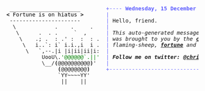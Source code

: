<pre style="font-family:Menlo,'DejaVu Sans Mono',consolas,'Courier New',monospace"> ______________________        <span style="color: #5f5fff; text-decoration-color: #5f5fff">+---- </span><span style="color: #5f5fff; text-decoration-color: #5f5fff; font-weight: bold">Wednesday, 15 December 2021</span><span style="color: #5f5fff; text-decoration-color: #5f5fff"> -----+</span> <a href="https://www.informatik.uni-leipzig.de/~akiki/">Christopher Akiki</a>                
<span style="font-weight: bold">&lt;</span><span style="color: #000000; text-decoration-color: #000000"> Fortune is on hiatus </span><span style="font-weight: bold">&gt;</span>       <span style="color: #5f5fff; text-decoration-color: #5f5fff">|</span>                                      <span style="color: #5f5fff; text-decoration-color: #5f5fff">|</span> ┣━━ Interests                    
 ----------------------        <span style="color: #5f5fff; text-decoration-color: #5f5fff">|</span> Hello, friend.                       <span style="color: #5f5fff; text-decoration-color: #5f5fff">|</span> ┃   ┣━━ My cat                   
  \            .    .     .    <span style="color: #5f5fff; text-decoration-color: #5f5fff">|</span>                                      <span style="color: #5f5fff; text-decoration-color: #5f5fff">|</span> ┃   ┣━━ Representation Learning  
   \      .  . .     `  ,      <span style="color: #5f5fff; text-decoration-color: #5f5fff">|</span> <span style="font-style: italic">This auto-generated message panel </span>   <span style="color: #5f5fff; text-decoration-color: #5f5fff">|</span> ┃   ┣━━ Language Generation      
    \    .; .  : .&#x27; :  :  : .  <span style="color: #5f5fff; text-decoration-color: #5f5fff">|</span> <span style="font-style: italic">was brought to you by the </span><span style="font-weight: bold; font-style: italic"><a href="https://en.wikipedia.org/wiki/Cowsay">cowsay</a></span><span style="font-style: italic"> </span>    <span style="color: #5f5fff; text-decoration-color: #5f5fff">|</span> ┃   ┣━━ Text Mining              
     \   i..`: i` i.i.,i  i .  <span style="color: #5f5fff; text-decoration-color: #5f5fff">|</span> <span style="font-style: italic">flaming-sheep, </span><span style="font-weight: bold; font-style: italic"><a href="https://en.wikipedia.org/wiki/Fortune_(Unix)">fortune</a></span><span style="font-style: italic"> and </span><span style="font-weight: bold; font-style: italic"><a href="https://github.com/willmcgugan/rich">Rich</a></span><span style="font-style: italic">. </span>    <span style="color: #5f5fff; text-decoration-color: #5f5fff">|</span> ┃   ┗━━ Dataset Creation         
      \   `,--.|i |i|ii|ii|i:  <span style="color: #5f5fff; text-decoration-color: #5f5fff">|</span>                                      <span style="color: #5f5fff; text-decoration-color: #5f5fff">|</span> ┣━━ Past Lives                   
           UooU\.<span style="color: #008000; text-decoration-color: #008000">&#x27;@@@@@@`.||&#x27;</span>  <span style="color: #5f5fff; text-decoration-color: #5f5fff">|</span> <span style="font-weight: bold; font-style: italic">Follow me on twitter: </span><span style="font-weight: bold; font-style: italic"><a href="https://twitter.com/christopher">@christopher</a></span>   <span style="color: #5f5fff; text-decoration-color: #5f5fff">|</span> ┃   ┣━━ Sociocultural antropology
           \__/<span style="font-weight: bold">(</span>@@@@@@@@@@<span style="font-weight: bold">)</span>&#x27;   <span style="color: #5f5fff; text-decoration-color: #5f5fff">|</span>                                      <span style="color: #5f5fff; text-decoration-color: #5f5fff">|</span> ┃   ┗━━ Network Engineering      
                <span style="font-weight: bold">(</span>@@@@@@@@<span style="font-weight: bold">)</span>     <span style="color: #5f5fff; text-decoration-color: #5f5fff">+--------------------------------------+</span> ┗━━ Current Location             
                `YY~~~~YY&#x27;                                                  ┗━━ Leipzig, Germany         
                 ||    ||                                                                                
                                                                                                         
</pre>
